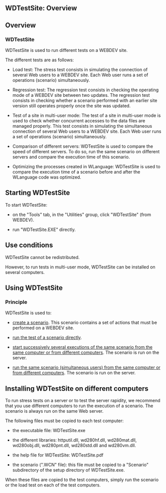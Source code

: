 


## WDTestSite: Overview
			



<a name="NOTE1"></a>
<a name="NOTE1_1"></a>


## Overview
<a name="overview_ELTTEXTE000163"></a>


### WDTestSite
<a name="wdtestsite_ELTPARAGRAPHE000011"></a>

WDTestSite is used to run different tests on a WEBDEV site.

The different tests are as follows:

- Load test: 
	The stress test consists in simulating the connection of several Web users to a WEBDEV site. Each Web user runs a set of operations (scenario) simultaneously.

- Regression test:
	The regression test consists in checking the operating mode of a WEBDEV site between two updates. The regression test consists in checking whether a scenario performed with an earlier site version still operates properly once the site was updated.

- Test of a site in multi-user mode: 
	The test of a site in multi-user mode is used to check whether concurrent accesses to the data files are managed properly. This test consists in simulating the simultaneous connection of several Web users to a WEBDEV site. Each Web user runs a set of operations (scenario) simultaneously.

- Comparison of different servers:
	WDTestSite is used to compare the speed of different servers. To do so, run the same scenario on different servers and compare the execution time of this scenario.

- Optimizing the processes created in WLanguage:
	WDTestSite is used to compare the execution time of a scenario before and after the WLanguage code was optimized.




<a name="NOTE2"></a>
<a name="NOTE2_1"></a>


## Starting WDTestSite
<a name="starting_wdtestsite_ELTTEXTE000187"></a>
To start WDTestSite:

- on the "Tools" tab, in the "Utilities" group, click "WDTestSite" (from WEBDEV).

- run "WDTestSite.EXE" directly.




<a name="NOTE3"></a>
<a name="NOTE3_1"></a>


## Use conditions
<a name="use_conditions_ELTTEXTE000211"></a>
WDTestSite cannot be redistributed.

However, to run tests in multi-user mode, WDTestSite can be installed on several computers.

<a name="NOTE4"></a>
<a name="NOTE4_1"></a>


## Using WDTestSite
<a name="using_wdtestsite_ELTTEXTE000235"></a>


### Principle
<a name="principle_ELTPARAGRAPHE000069"></a>

WDTestSite is used to:

- [create a scenario](../WDTestSite/3538004.md). This scenario contains a set of actions that must be performed on a WEBDEV site.

- [run the test of a scenario directly](../WDTestSite/3538004.md).

- [start successively several executions of the same scenario from the same computer or from different computers](../WDTestSite/3538004.md).
	The scenario is run on the server.

- [run the same scenario (simultaneous users) from the same computer or from different computers](../WDTestSite/3538001.md).
	The scenario is run on the server.




<a name="NOTE5"></a>
<a name="NOTE5_1"></a>


## Installing WDTestSite on different computers
<a name="installing_wdtestsite_different_computers_ELTTEXTE000259"></a>
To run stress tests on a server or to test the server rapidity, we recommend that you use different computers to run the execution of a scenario. The scenario is always run on the same Web server.

The following files must be copied to each test computer:

- the executable file: WDTestSite.exe

- the different libraries: httputil.dll, wd280hf.dll, wd280mat.dll, wd280obj.dll, wd280pnt.dll, wd280std.dll and wd280vm.dll.

- the help file for WDTestSite: WDTestSite.pdf

- the scenario (".WCN" file): this file must be copied to a "Scenario" subdirectory of the setup directory of WDTestSite.exe. 




When these files are copied to the test computers, simply run the scenario or the load test on each of the test computers.


